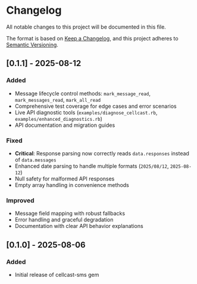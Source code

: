 # Changelog

All notable changes to this project will be documented in this file.

The format is based on [Keep a Changelog](https://keepachangelog.com/en/1.0.0/),
and this project adheres to [Semantic Versioning](https://semver.org/spec/v2.0.0.html).

## [0.1.1] - 2025-08-12

### Added
- Message lifecycle control methods: `mark_message_read`, `mark_messages_read`, `mark_all_read`
- Comprehensive test coverage for edge cases and error scenarios
- Live API diagnostic tools (`examples/diagnose_cellcast.rb`, `examples/enhanced_diagnostics.rb`)
- API documentation and migration guides

### Fixed
- **Critical**: Response parsing now correctly reads `data.responses` instead of `data.messages`
- Enhanced date parsing to handle multiple formats (`2025/08/12`, `2025-08-12`)
- Null safety for malformed API responses
- Empty array handling in convenience methods

### Improved
- Message field mapping with robust fallbacks
- Error handling and graceful degradation
- Documentation with clear API behavior explanations

## [0.1.0] - 2025-08-06

### Added
- Initial release of cellcast-sms gem